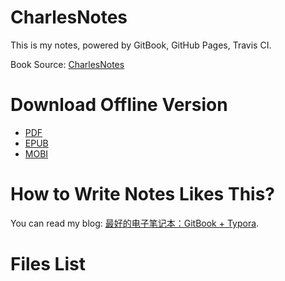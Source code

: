 # CharlesNotes

This is my notes, powered by GitBook, GitHub Pages, Travis CI.

Book Source: [CharlesNotes](https://github.com/the0demiurge/Notes)

# Download Offline Version

- [PDF](https://raw.githubusercontent.com/the0demiurge/the0demiurge.github.io/master/books/CharlesNotes.pdf)
- [EPUB](https://raw.githubusercontent.com/the0demiurge/the0demiurge.github.io/master/books/CharlesNotes.epub)
- [MOBI](https://raw.githubusercontent.com/the0demiurge/the0demiurge.github.io/master/books/CharlesNotes.mobi)

# How to Write Notes Likes This?

You can read my blog: [最好的电子笔记本：GitBook + Typora](https://the0demiurge.blogspot.jp/2018/02/gitbooktypora.html).

# Files List

